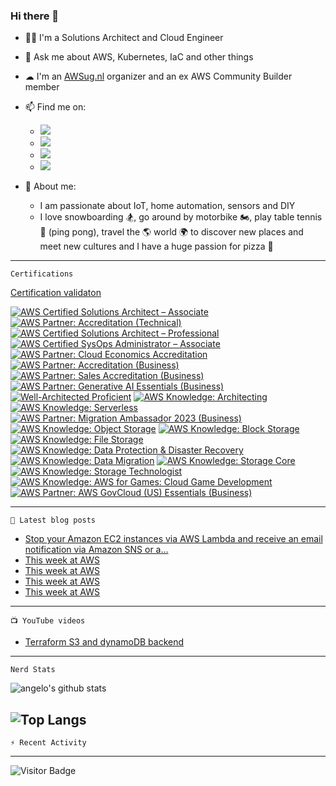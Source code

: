 ### Hi there 👋


- 👨‍💻 I'm a Solutions Architect and Cloud Engineer
- 💬 Ask me about AWS, Kubernetes, IaC and other things
- ☁ I'm an [AWSug.nl](https://awsug.nl/about/) organizer and an ex AWS Community Builder member 
- 📫 Find me on:
  - [<img src="https://img.shields.io/badge/LinkedIn-0077B5?style=for-the-badge&logo=linkedin&logoColor=white" />](https://www.linkedin.com/in/angelo-malatacca83/)
  - [<img src="https://img.shields.io/badge/Twitter-1DA1F2?style=for-the-badge&logo=twitter&logoColor=white" />](https://twitter.com/angelomalatacca)
  - [<img src="https://img.shields.io/badge/Medium-12100E?style=for-the-badge&logo=medium&logoColor=white" />](https://angelo-malatacca83.medium.com/)
  - [<img src="https://img.shields.io/badge/YouTube-FF0000?style=for-the-badge&logo=youtube&logoColor=white" />](https://www.youtube.com/channel/UCLJYNEST8v6CDYPzXTBQSpQ)

- 🙋 About me: 
  - I am passionate about IoT, home automation, sensors and DIY
  - I love snowboarding 🏂, go around by motorbike 🏍, play table tennis 🏓 (ping pong), travel the 🌎 world 🌍 to discover new places and meet new cultures and I have a huge passion for pizza 🍕


---
`Certifications`

[Certification validaton](https://www.credly.com/users/angelo-malatacca)

<!--START_SECTION:badges-->
[![AWS Certified Solutions Architect – Associate](https://images.credly.com/size/110x110/images/0e284c3f-5164-4b21-8660-0d84737941bc/image.png)](http://www.credly.com/badges/b28249f0-5a46-416c-842e-506a943fa503 "AWS Certified Solutions Architect – Associate")
[![AWS Partner: Accreditation (Technical)](https://images.credly.com/size/110x110/images/81f903ed-c3a1-4f4b-afcd-e03331a5b12c/image.png)](http://www.credly.com/badges/5d842c2c-9b89-4f4b-a578-6fd26c496e80 "AWS Partner: Accreditation (Technical)")
[![AWS Certified Solutions Architect – Professional](https://images.credly.com/size/110x110/images/2d84e428-9078-49b6-a804-13c15383d0de/image.png)](http://www.credly.com/badges/10c9e091-c752-4c68-a3dc-c74255bf45be "AWS Certified Solutions Architect – Professional")
[![AWS Certified SysOps Administrator – Associate](https://images.credly.com/size/110x110/images/f0d3fbb9-bfa7-4017-9989-7bde8eaf42b1/image.png)](http://www.credly.com/badges/919f8411-e9af-42f9-be8c-d42dc4e65f00 "AWS Certified SysOps Administrator – Associate")
[![AWS Partner: Cloud Economics Accreditation](https://images.credly.com/size/110x110/images/ee35f7c5-696e-47ca-895c-960dfba108b3/image.png)](http://www.credly.com/badges/d8e7b6e1-ff68-491c-91ef-5e74b79b3cb4 "AWS Partner: Cloud Economics Accreditation")
[![AWS Partner: Accreditation (Business)](https://images.credly.com/size/110x110/images/7b2c708c-a3e1-4c7f-985c-b6b62a5b1db8/image.png)](http://www.credly.com/badges/2ef8fd53-8246-4e1f-927e-334a078977a7 "AWS Partner: Accreditation (Business)")
[![AWS Partner: Sales Accreditation (Business)](https://images.credly.com/size/110x110/images/a12fff38-aab2-4643-be27-7e5c39ddc75c/image.png)](http://www.credly.com/badges/e7ac1836-7b97-44c6-a555-87bc95e3709e "AWS Partner: Sales Accreditation (Business)")
[![AWS Partner: Generative AI Essentials (Business)](https://images.credly.com/size/110x110/images/ae1844f8-833d-4241-b026-dd6cc50319d1/image.png)](http://www.credly.com/badges/ae486224-24ea-4eac-953e-c31fe959f3d0 "AWS Partner: Generative AI Essentials (Business)")
[![Well-Architected Proficient](https://images.credly.com/size/110x110/images/b870667f-00a3-48d7-b988-9c02b441b883/image.png)](http://www.credly.com/badges/23338ea0-88b4-46b3-8157-5b0a4f8f7f4d "Well-Architected Proficient")
[![AWS Knowledge: Architecting](https://images.credly.com/size/110x110/images/519a6dba-f145-4c1a-85a2-1d173d6898d9/image.png)](http://www.credly.com/badges/febdbfc5-a324-4c65-aa51-20f784161656 "AWS Knowledge: Architecting")
[![AWS Knowledge: Serverless](https://images.credly.com/size/110x110/images/e07c6cc4-b737-4d7e-8ce8-66b6b7a60367/image.png)](http://www.credly.com/badges/737ae1e8-afec-4312-9b3a-cc86fd129bf3 "AWS Knowledge: Serverless")
[![AWS Partner: Migration Ambassador 2023 (Business)](https://images.credly.com/size/110x110/images/2fdbfaed-d3e4-4cf1-b8c7-3acedeb85c0e/image.png)](http://www.credly.com/badges/00b64849-62e6-4fcd-9289-461a4f4566b6 "AWS Partner: Migration Ambassador 2023 (Business)")
[![AWS Knowledge: Object Storage](https://images.credly.com/size/110x110/images/100511fc-a919-4c0c-b313-7f49b6d09ef6/image.png)](http://www.credly.com/badges/7c3d9d9c-f8ab-43e4-bf26-65ec2698a7a3 "AWS Knowledge: Object Storage")
[![AWS Knowledge: Block Storage](https://images.credly.com/size/110x110/images/bd6f25a2-b7ac-4b4c-ae4c-887864ba105e/image.png)](http://www.credly.com/badges/1bbaafd1-7b8b-4e0b-bcdf-649b3bb68df2 "AWS Knowledge: Block Storage")
[![AWS Knowledge: File Storage](https://images.credly.com/size/110x110/images/a894153e-1762-4870-83b9-150ff294d7fb/image.png)](http://www.credly.com/badges/32934d53-785d-4f34-b98e-ca1ed31d0390 "AWS Knowledge: File Storage")
[![AWS Knowledge: Data Protection & Disaster Recovery](https://images.credly.com/size/110x110/images/b8766b97-8362-4948-a08c-d4fbd2cda57c/image.png)](http://www.credly.com/badges/ce7b748c-81ee-408d-827c-714831a41843 "AWS Knowledge: Data Protection & Disaster Recovery")
[![AWS Knowledge: Data Migration](https://images.credly.com/size/110x110/images/d7c2b294-d08e-4795-a342-88fc34df7e01/image.png)](http://www.credly.com/badges/2e606e19-92a3-4e22-b28d-15f154696cb8 "AWS Knowledge: Data Migration")
[![AWS Knowledge: Storage Core](https://images.credly.com/size/110x110/images/4c6a3c3a-e1dd-46f7-bcaf-cc69b817042e/image.png)](http://www.credly.com/badges/0cabc19c-20a0-494a-a41b-30642ff42a0f "AWS Knowledge: Storage Core")
[![AWS Knowledge: Storage Technologist](https://images.credly.com/size/110x110/images/526ad7ad-52f2-4922-9fa8-879fea71e286/image.png)](http://www.credly.com/badges/96fbdbb6-5036-459b-b796-4946ecc7282e "AWS Knowledge: Storage Technologist")
[![AWS Knowledge: AWS for Games: Cloud Game Development](https://images.credly.com/size/110x110/images/1e1e332c-cbe5-4358-9491-748cc5c5d15f/image.png)](http://www.credly.com/badges/ed357a54-85cb-484f-8563-384f39650a8a "AWS Knowledge: AWS for Games: Cloud Game Development")
[![AWS Partner: AWS GovCloud (US) Essentials (Business)](https://images.credly.com/size/110x110/images/9b897c01-01bb-4f2c-819c-cdf95080d738/image.png)](http://www.credly.com/badges/a012b408-de6b-4525-a333-e090c12cd02e "AWS Partner: AWS GovCloud (US) Essentials (Business)")
<!--END_SECTION:badges-->

---
`📕 Latest blog posts`
<!-- BLOG-POST-LIST:START -->
- [Stop your Amazon EC2 instances via AWS Lambda and receive an email notification via Amazon SNS or a…](https://angelo-malatacca83.medium.com/stop-your-amazon-ec2-instances-via-aws-lambda-and-receive-an-email-notification-via-amazon-sns-or-a-3689d920f94?source=rss-80236cd8348d------2)
- [This week at AWS](https://angelo-malatacca83.medium.com/this-week-at-aws-e786623e7352?source=rss-80236cd8348d------2)
- [This week at AWS](https://angelo-malatacca83.medium.com/this-week-at-aws-a38c76b9cbc1?source=rss-80236cd8348d------2)
- [This week at AWS](https://angelo-malatacca83.medium.com/this-week-at-aws-6bedbade2d4d?source=rss-80236cd8348d------2)
- [This week at AWS](https://angelo-malatacca83.medium.com/this-week-at-aws-ec4f44fc90b4?source=rss-80236cd8348d------2)
<!-- BLOG-POST-LIST:END -->

---
`📺 YouTube videos`
<!-- YOUTUBE:START -->
- [Terraform S3 and dynamoDB backend](https://www.youtube.com/watch?v=hvamD0jatqU)
<!-- YOUTUBE:END -->

---
`Nerd Stats`

![angelo's github stats](https://github-readme-stats.vercel.app/api?username=angelo-malatacca&count_private=true&show_icons=true&theme=radical&hide_rank=false)

![Top Langs](https://github-readme-stats.vercel.app/api/top-langs/?username=angelo-malatacca&layout=compact&theme=vue-dark)
---
`⚡ Recent Activity`

<!--START_SECTION:activity-->
<!--END_SECTION:activity-->

---
<!-- 
[![Created Badge](https://badges.pufler.dev/created/angelo-malatacca/angelo-malatacca)](https://badges.pufler.dev)

[![Updated Badge](https://badges.pufler.dev/updated/angelo-malatacca/angelo-malatacca)](https://badges.pufler.dev)

[![Visits Badge](https://badges.pufler.dev/visits/angelo-malatacca/angelo-malatacca)](https://badges.pufler.dev)
-->

![Visitor Badge](https://visitor-badge.laobi.icu/badge?page_id=angelo-malatacca)

<!-- 
[![Readme Card](https://github-readme-stats.vercel.app/api/pin/?username=angelo-malatacca&repo=AWS-Utility-Scripts&theme=radical)](https://github.com/angelo-malatacca/AWS-Utility-Scripts)

https://github.com/codeSTACKr/awesome-github-profile-readme 
Icons:
https://github.com/alexandresanlim/Badges4-README.md-Profile/blob/master/README.md
https://gist.github.com/brennv/3e9a26308948f11d651f
-->
